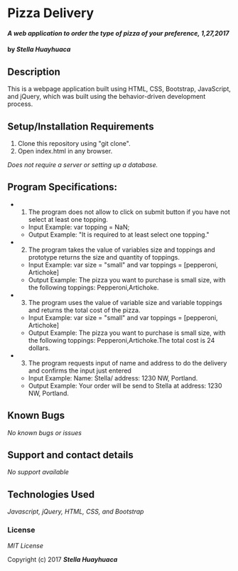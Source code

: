 # Pizza Delivery
#### _A web application to order the type of pizza of your preference, 1,27,2017_
#### by _**Stella Huayhuaca**_
## Description
This is a webpage application built using HTML, CSS, Bootstrap, JavaScript, and jQuery, which was built using the behavior-driven development process.

## Setup/Installation Requirements

1. Clone this repository using "git clone".
2. Open index.html in any browser.

_Does not require a server or setting up a database._

## Program Specifications:
* 1. The program does not allow to click on submit button if you have not select at least one topping.
  * Input Example: var topping = NaN;
  * Output Example: "It is required to at least select one topping."
* 2. The program takes the value of variables size and toppings and prototype returns the size and quantity of toppings.
  * Input Example: var size = "small" and var toppings = [pepperoni, Artichoke]
  * Output Example: The pizza you want to purchase is small size, with the following toppings: Pepperoni,Artichoke.
* 3. The program uses the value of variable size and variable toppings and returns the total cost of the pizza.
  * Input Example: var size = "small" and var toppings = [pepperoni, Artichoke]
  * Output Example: The pizza you want to purchase is small size, with the following toppings: Pepperoni,Artichoke.The total cost is 24 dollars.  
* 3. The program requests input of name and address to do the delivery and confirms the input just entered
  * Input Example: Name: Stella/ address: 1230 NW, Portland.
  * Output Example: Your order will be send to Stella at address: 1230 NW, Portland.

## Known Bugs

_No known bugs or issues_

## Support and contact details

_No support available_

## Technologies Used

_Javascript, jQuery, HTML, CSS, and Bootstrap_

### License

*MIT License*

Copyright (c) 2017 **_Stella Huayhuaca_**
